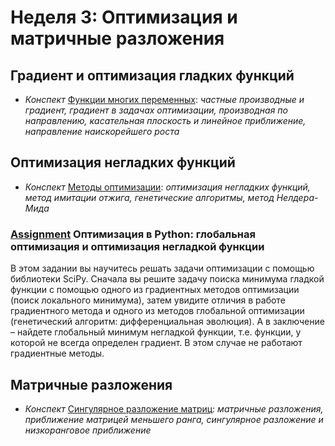 # Неделя 3: Оптимизация и матричные разложения
## Градиент и оптимизация гладких функций
 * _Конспект_ [Функции многих переменных](materials/Funktsii-mnogih-peremennyh.pdf): _частные производные и градиент, градиент в задачах оптимизации, производная по направлению, касательная плоскость и линейное приближение, направление наискорейшего роста_

## Оптимизация негладких функций
 * _Конспект_ [Методы оптимизации](materials/Metody-optimizacii.pdf): _оптимизация негладких функций, метод имитации отжига, генетические алгоритмы, метод Нелдера-Мида_

### [Assignment](assignment_1/assignment.ipynb) Оптимизация в Python: глобальная оптимизация и оптимизация негладкой функции
В этом задании вы научитесь решать задачи оптимизации с помощью библиотеки SciPy. Сначала вы решите задачу поиска минимума гладкой функции с помощью одного из градиентных методов оптимизации (поиск локального минимума), затем увидите отличия в работе градиентного метода и одного из методов глобальной оптимизации (генетический алгоритм: дифференциальная эволюция). А в заключение – найдете глобальный минимум негладкой функции, т.е. функции, у которой не всегда определен градиент. В этом случае не работают градиентные методы.

## Матричные разложения
 * _Конспект_ [Сингулярное разложение матриц](materials/Singulyarnoe-razlozhenie-matric.pdf): _матричные разложения, приближение матрицей меньшего ранга, сингулярное разложение и низкоранговое приближение_
